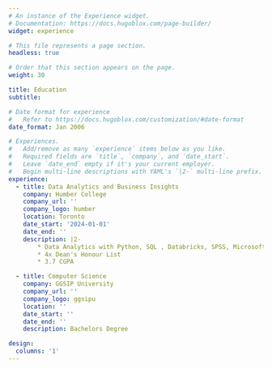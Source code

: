 ```yaml
---
# An instance of the Experience widget.
# Documentation: https://docs.hugoblox.com/page-builder/
widget: experience

# This file represents a page section.
headless: true

# Order that this section appears on the page.
weight: 30

title: Education
subtitle:

# Date format for experience
#   Refer to https://docs.hugoblox.com/customization/#date-format
date_format: Jan 2006

# Experiences.
#   Add/remove as many `experience` items below as you like.
#   Required fields are `title`, `company`, and `date_start`.
#   Leave `date_end` empty if it's your current employer.
#   Begin multi-line descriptions with YAML's `|2-` multi-line prefix.
experience:
  - title: Data Analytics and Business Insights
    company: Humber College
    company_url: ''
    company_logo: humber
    location: Toronto
    date_start: '2024-01-01'
    date_end: ''
    description: |2-
        * Data Analytics with Python, SQL , Databricks, SPSS, Microsoft SQL Server, Power BI
        * 4x Dean's Honour List
        * 3.7 CGPA

  - title: Computer Science
    company: GGSIP University
    company_url: ''
    company_logo: ggsipu
    location: ''
    date_start: ''
    date_end: ''
    description: Bachelors Degree

design:
  columns: '1'
---
```

